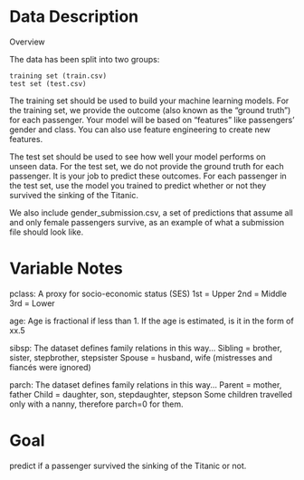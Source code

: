 # Data Description
Overview

  The data has been split into two groups:

    training set (train.csv)
    test set (test.csv)

  The training set should be used to build your machine learning models. For the training set, we provide the outcome (also known as the “ground truth”) for each passenger. Your model will be based on “features” like passengers’ gender and class. You can also use feature engineering to create new features.

  The test set should be used to see how well your model performs on unseen data. For the test set, we do not provide the ground truth for each passenger. It is your job to predict these outcomes. For each passenger in the test set, use the model you trained to predict whether or not they survived the sinking of the Titanic.

  We also include gender_submission.csv, a set of predictions that assume all and only female passengers survive, as an example of what a submission file should look like.
    
# Variable Notes

  pclass: A proxy for socio-economic status (SES)
  1st = Upper
  2nd = Middle
  3rd = Lower

  age: Age is fractional if less than 1. If the age is estimated, is it in the form of xx.5

  sibsp: The dataset defines family relations in this way...
  Sibling = brother, sister, stepbrother, stepsister
  Spouse = husband, wife (mistresses and fiancés were ignored)

  parch: The dataset defines family relations in this way...
  Parent = mother, father
  Child = daughter, son, stepdaughter, stepson
  Some children travelled only with a nanny, therefore parch=0 for them.

# Goal
  predict if a passenger survived the sinking of the Titanic or not. 
